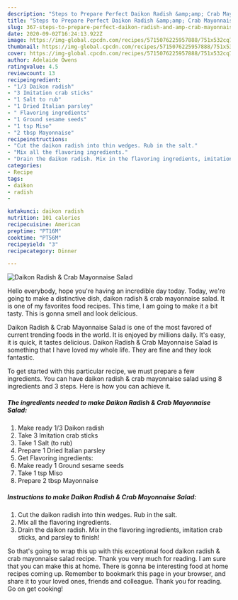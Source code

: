 ```yaml
---
description: "Steps to Prepare Perfect Daikon Radish &amp;amp; Crab Mayonnaise Salad"
title: "Steps to Prepare Perfect Daikon Radish &amp;amp; Crab Mayonnaise Salad"
slug: 367-steps-to-prepare-perfect-daikon-radish-and-amp-crab-mayonnaise-salad
date: 2020-09-02T16:24:13.922Z
image: https://img-global.cpcdn.com/recipes/5715076225957888/751x532cq70/daikon-radish-crab-mayonnaise-salad-recipe-main-photo.jpg
thumbnail: https://img-global.cpcdn.com/recipes/5715076225957888/751x532cq70/daikon-radish-crab-mayonnaise-salad-recipe-main-photo.jpg
cover: https://img-global.cpcdn.com/recipes/5715076225957888/751x532cq70/daikon-radish-crab-mayonnaise-salad-recipe-main-photo.jpg
author: Adelaide Owens
ratingvalue: 4.5
reviewcount: 13
recipeingredient:
- "1/3 Daikon radish"
- "3 Imitation crab sticks"
- "1 Salt to rub"
- "1 Dried Italian parsley"
- " Flavoring ingredients"
- "1 Ground sesame seeds"
- "1 tsp Miso"
- "2 tbsp Mayonnaise"
recipeinstructions:
- "Cut the daikon radish into thin wedges. Rub in the salt."
- "Mix all the flavoring ingredients."
- "Drain the daikon radish. Mix in the flavoring ingredients, imitation crab sticks, and parsley to finish!"
categories:
- Recipe
tags:
- daikon
- radish
- 

katakunci: daikon radish  
nutrition: 101 calories
recipecuisine: American
preptime: "PT16M"
cooktime: "PT56M"
recipeyield: "3"
recipecategory: Dinner

---
```



![Daikon Radish &amp; Crab Mayonnaise Salad](https://img-global.cpcdn.com/recipes/5715076225957888/751x532cq70/daikon-radish-crab-mayonnaise-salad-recipe-main-photo.jpg)

Hello everybody, hope you're having an incredible day today. Today, we're going to make a distinctive dish, daikon radish &amp; crab mayonnaise salad. It is one of my favorites food recipes. This time, I am going to make it a bit tasty. This is gonna smell and look delicious.



Daikon Radish &amp; Crab Mayonnaise Salad is one of the most favored of current trending foods in the world. It is enjoyed by millions daily. It's easy, it is quick, it tastes delicious. Daikon Radish &amp; Crab Mayonnaise Salad is something that I have loved my whole life. They are fine and they look fantastic.


To get started with this particular recipe, we must prepare a few ingredients. You can have daikon radish &amp; crab mayonnaise salad using 8 ingredients and 3 steps. Here is how you can achieve it.

<!--inarticleads1-->

##### The ingredients needed to make Daikon Radish &amp; Crab Mayonnaise Salad:

1. Make ready 1/3 Daikon radish
1. Take 3 Imitation crab sticks
1. Take 1 Salt (to rub)
1. Prepare 1 Dried Italian parsley
1. Get  Flavoring ingredients:
1. Make ready 1 Ground sesame seeds
1. Take 1 tsp Miso
1. Prepare 2 tbsp Mayonnaise




<!--inarticleads2-->

##### Instructions to make Daikon Radish &amp; Crab Mayonnaise Salad:

1. Cut the daikon radish into thin wedges. Rub in the salt.
1. Mix all the flavoring ingredients.
1. Drain the daikon radish. Mix in the flavoring ingredients, imitation crab sticks, and parsley to finish!




So that's going to wrap this up with this exceptional food daikon radish &amp; crab mayonnaise salad recipe. Thank you very much for reading. I am sure that you can make this at home. There is gonna be interesting food at home recipes coming up. Remember to bookmark this page in your browser, and share it to your loved ones, friends and colleague. Thank you for reading. Go on get cooking!

